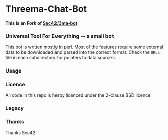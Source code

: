 # Threema-Chat-Bot

#### This is an Fork of [Sec42/3ma-bot](https://github.com/Sec42/3ma-bot)

### Universal Tool For Everything -- a small bot

This bot is written mostly in perl.  Most of the features require some
external data to be downloaded and parsed into the correct format.
Check the `URLs` file in each subdirectory for pointers to data
sources.

### Usage


### Licence

All code in this repo is herby licenced under the 2-clause BSD licence. 

### Legacy


### Thanks

Thanks Sec42
